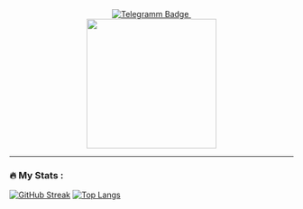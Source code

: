 <div id="badges" align="center">
  <a href="https://t.me/g171g">
    <img src="https://img.shields.io/badge/Telegram-purple?logo=telegram&logoColor=black" alt="Telegramm Badge"/>
  </a>
  <a href="https://www.youtube.com/watch?v=dQw4w9WgXcQ">
    <img src="https://komarev.com/ghpvc/?username=OvchinnikovI17" alt=""/>
  </a>

</div>
<div id="header" align="center">
  <img src="https://media.giphy.com/media/v1.Y2lkPTc5MGI3NjExZGQ1YzJmMTQ2NTNlNDkyNTAxYWU1MzNkYWQyOWY2ZjM1ODZjNjhkZiZlcD12MV9pbnRlcm5hbF9naWZzX2dpZklkJmN0PWc/l0aSgmztK0XdbHmpFv/giphy.gif" width="230"/>
</div>

---

### :fire: My Stats :
[![GitHub Streak](http://github-readme-streak-stats.herokuapp.com?user=OvchinnikovI17&theme=radical&hide_border=true&date_format=j%2Fn%5B%2FY%5D)](https://git.io/streak-stats)
[![Top Langs](https://github-readme-stats.vercel.app/api/top-langs/?username=user=OvchinnikovI17&layout=compact&theme=radical)](https://github.com/anuraghazra/github-readme-stats)
